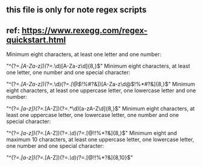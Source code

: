 ## this file is only for note regex scripts

## ref: https://www.rexegg.com/regex-quickstart.html

Minimum eight characters, at least one letter and one number:

"^(?=._[A-Za-z])(?=._\d)[A-Za-z\d]{8,}\$"
Minimum eight characters, at least one letter, one number and one special character:

"^(?=._[A-Za-z])(?=._\d)(?=._[@\$!%_#?&])[A-Za-z\d@$!%*#?&]{8,}\$"
Minimum eight characters, at least one uppercase letter, one lowercase letter and one number:

"^(?=._[a-z])(?=._[A-Z])(?=.\*\d)[a-zA-Z\d]{8,}\$"
Minimum eight characters, at least one uppercase letter, one lowercase letter, one number and one special character:

"^(?=._[a-z])(?=._[A-Z])(?=._\d)(?=._[@$!%*?&])[A-Za-z\d@$!%*?&]{8,}\$"
Minimum eight and maximum 10 characters, at least one uppercase letter, one lowercase letter, one number and one special character:

"^(?=._[a-z])(?=._[A-Z])(?=._\d)(?=._[@$!%*?&])[A-Za-z\d@$!%*?&]{8,10}\$"
